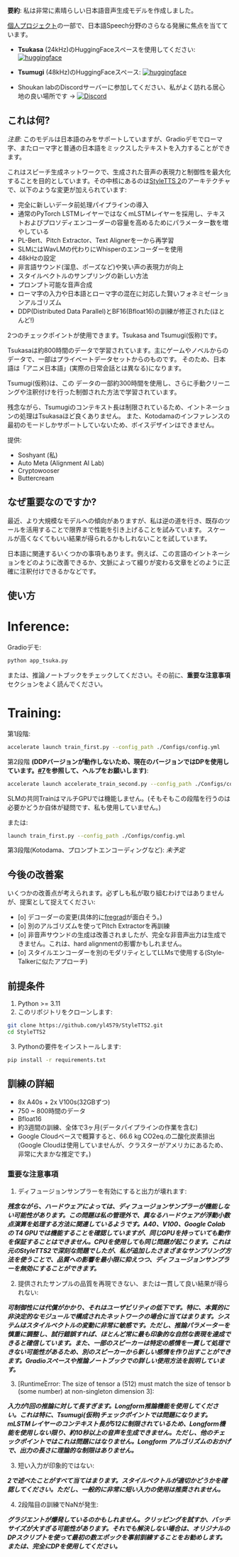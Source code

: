 **要約**: 私は非常に素晴らしい日本語音声生成モデルを作成しました。

[個人プロジェクト](https://github.com/Respaired/Project-Kanade)の一部で、日本語Speech分野のさらなる発展に焦点を当てています。 

- **Tsukasa** (24kHz)のHuggingFaceスペースを使用してください: [![huggingface](https://img.shields.io/badge/Interactive_Demo-HuggingFace-yellow)](https://huggingface.co/spaces/Respair/Shiki)
- **Tsumugi** (48kHz)のHuggingFaceスペース: [![huggingface](https://img.shields.io/badge/Interactive_Demo-HuggingFace-yellow)](https://huggingface.co/spaces/Respair/Shiki)

- Shoukan labのDiscordサーバーに参加してください、私がよく訪れる居心地の良い場所です -> [![Discord](https://img.shields.io/discord/1197679063150637117?logo=discord&logoColor=white&label=Join%20our%20Community)](https://discord.gg/JrPSzdcM)

## これは何?

*注意*: このモデルは日本語のみをサポートしていますが、Gradioデモでローマ字、またローマ字と普通の日本語をミックスしたテキストを入力することができます。

これはスピーチ生成ネットワークで、生成された音声の表現力と制御性を最大化することを目的としています。その中核にあるのは[StyleTTS 2](https://github.com/yl4579/StyleTTS2)のアーキテクチャで、以下のような変更が加えられています:

- 完全に新しいデータ前処理パイプラインの導入
- 通常のPyTorch LSTMレイヤーではなくmLSTMレイヤーを採用し、テキストおよびプロソディエンコーダーの容量を高めるためにパラメーター数を増やしている
- PL-Bert、Pitch Extractor、Text Alignerを一から再学習
- SLMにはWavLMの代わりにWhisperのエンコーダーを使用
- 48kHzの設定
- 非言語サウンド(溜息、ポーズなど)や笑い声の表現力が向上
- スタイルベクトルのサンプリングの新しい方法
- プロンプト可能な音声合成
- ローマ字の入力や日本語とローマ字の混在に対応した賢いフォネミゼーションアルゴリズム
- DDP(Distributed Data Parallel)とBF16(Bfloat16)の訓練が修正された(ほとんど!)

2つのチェックポイントが使用できます。Tsukasa and Tsumugi(仮称)です。

Tsukasaは約800時間のデータで学習されています。主にゲームやノベルからのデータで、一部はプライベートデータセットからのものです。
そのため、日本語は「アニメ日本語」(実際の日常会話とは異なる)になります。

Tsumugi(仮称)は、この データの一部約300時間を使用し、さらに手動クリーニングや注釈付けを行った制御された方法で学習されています。 

残念ながら、Tsumugiのコンテキスト長は制限されているため、イントネーションの処理はTsukasaほど良くありません。
また、Kotodamaのインファレンスの最初のモードしかサポートしていないため、ボイスデザインはできません。


提供:

- Soshyant (私)
- Auto Meta (Alignment AI Lab)
- Cryptowooser
- Buttercream

## なぜ重要なのですか?

最近、より大規模なモデルへの傾向がありますが、私は逆の道を行き、既存のツールを活用することで限界まで性能を引き上げることを試みています。
スケールが高くなくてもいい結果が得られるかもしれないことを試しています。

日本語に関連するいくつかの事項もあります。例えば、この言語のイントネーションをどのように改善できるか、文脈によって綴りが変わる文章をどのように正確に注釈付けできるかなどです。

## 使い方

# Inference:

Gradioデモ:
```bash
python app_tsuka.py
```

または、推論ノートブックをチェックしてください。その前に、**重要な注意事項**セクションをよく読んでください。

# Training:

第1段階:
```bash
accelerate launch train_first.py --config_path ./Configs/config.yml
```
第2段階 **(DDPバージョンが動作しないため、現在のバージョンではDPを使用しています。[#7](https://github.com/yl4579/StyleTTS2/issues/7)を参照して、ヘルプをお願いします)**:
```bash
accelerate launch accelerate_train_second.py --config_path ./Configs/config.yml 
```

SLMの共同TrainはマルチGPUでは機能しません。(そもそもこの段階を行うのは必要かどうか自体が疑問です、私も使用していません。)

または:

```bash
launch train_first.py --config_path ./Configs/config.yml
```

第3段階(Kotodama、プロンプトエンコーディングなど):
*未予定*


## 今後の改善案

いくつかの改善点が考えられます。必ずしも私が取り組むわけではありませんが、提案として捉えてください:

- [o] デコーダーの変更(具体的に[fregrad](https://github.com/kaistmm/fregrad)が面白そう。)
- [o] 別のアルゴリズムを使ってPitch Extractorを再訓練
- [o] 非音声サウンドの生成は改善されましたが、完全な非音声出力は生成できません。これは、hard alignmentの影響かもしれません。
- [o] スタイルエンコーダーを別のモダリティとしてLLMsで使用する(Style-Talkerに似たアプローチ)

## 前提条件
1. Python >= 3.11
2. このリポジトリをクローンします:
```bash
git clone https://github.com/yl4579/StyleTTS2.git
cd StyleTTS2
```
3. Pythonの要件をインストールします: 
```bash
pip install -r requirements.txt
```

## 訓練の詳細

- 8x A40s + 2x V100s(32GBずつ)
- 750 ~ 800時間のデータ
- Bfloat16
- 約3週間の訓練、全体で3ヶ月(データパイプラインの作業を含む)
- Google Cloudベースで概算すると、66.6 kg CO2eq.の二酸化炭素排出(Google Cloudは使用していませんが、クラスターがアメリカにあるため、非常に大まかな推定です。) 


### 重要な注意事項

1. ディフュージョンサンプラーを有効にすると出力が壊れます:

***残念ながら、ハードウェアによっては、ディフュージョンサンプラーが機能しない可能性があります。この問題は私の管理外で、異なるハードウェアが浮動小数点演算を処理する方法に関連しているようです。A40、V100、Google Colabの T4 GPUでは機能することを確認していますが、同じGPUを持っていても動作を保証することはできません。CPUを使用しても同じ問題が起こります。これは元のStyleTTS2で深刻な問題でしたが、私が追加したさまざまなサンプリング方法を使うことで、品質への影響を最小限に抑えつつ、ディフュージョンサンプラーを無効にすることができます。***

2. 提供されたサンプルの品質を再現できない、または一貫して良い結果が得られない:

***可制御性には代償がかかり、それはユーザビリティの低下です。特に、本質的に非決定的なモジュールで構成されたネットワークの場合に当てはまります。システムはスタイルベクトルの変動に非常に敏感です。ただし、推論パラメーターを慎重に調整し、試行錯誤すれば、ほとんど常に最も印象的な自然な表現を達成できると確信しています。また、一部のスピーカーは特定の感情を一貫して処理できない可能性があるため、別のスピーカーから新しい感情を作り出すことができます。Gradioスペースや推論ノートブックでの詳しい使用方法を説明しています。***

3. [RuntimeError: The size of tensor a (512) must match the size of tensor b (some number) at non-singleton dimension 3]:

***入力が1回の推論に対して長すぎます。Longform推論機能を使用してください。これは特に、Tsumugi(仮称)チェックポイントでは問題になります。mLSTMレイヤーのコンテキスト長が512に制限されているため、Longform機能を使用しない限り、約10秒以上の音声を生成できません。ただし、他のチェックポイントではこれは問題にはなりません。Longform アルゴリズムのおかげで、出力の長さに理論的な制限はありません。***

3. 短い入力が印象的ではない:

***2で述べたことがすべて当てはまります。スタイルベクトルが適切かどうかを確認してください。ただし、一般的に非常に短い入力の使用は推奨されません。***

4. 2段階目の訓練でNaNが発生:

***グラジエントが爆発しているのかもしれません。クリッピングを試すか、バッチサイズが大すぎる可能性があります。それでも解決しない場合は、オリジナルのDPスクリプトを使って最初の数エポックを事前訓練することをお勧めします。または、完全にDPを使用してください。***